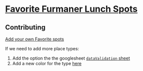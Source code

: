 # [Favorite Furmaner Lunch Spots](https://furmancenter.github.io/cool-places-map/)

## Contributing

[Add your own Favorite spots](https://docs.google.com/spreadsheets/d/1tnQynN3Ga7QCwc-XkW9P9BUhVSlfrXMFK9F30DAn9pI/edit)

If we need to add more place types:

1. Add the option the the googlesheet [`dataValidation` sheet](https://docs.google.com/spreadsheets/d/1tnQynN3Ga7QCwc-XkW9P9BUhVSlfrXMFK9F30DAn9pI/edit#gid=1013425569)
2. Add a new color for the type [here](https://github.com/FurmanCenter/cool-places-map/blob/master/docs/js/scripts.js#L15)
